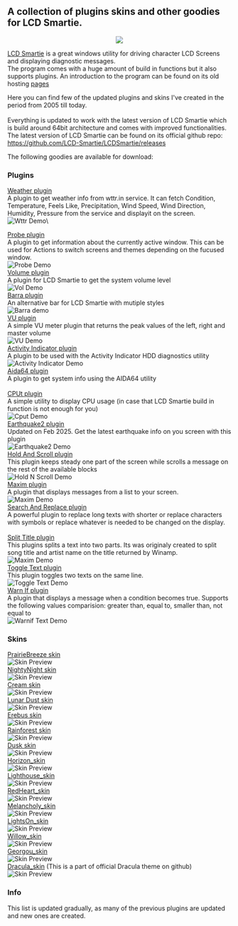 ## A collection of plugins skins and other goodies for LCD Smartie.

<p align="center">
  <img src="https://github.com/Limbos-goodies-for-LCDSmartie/.github/assets/331155/cc41c3d5-3e67-446b-bc0b-2000f94388e1" />
</p>

[LCD Smartie](https://github.com/stokie-ant/lcdsmartie-laz) is a great windows utility for driving character LCD Screens and displaying diagnostic messages.\
The program comes with a huge amount of build in functions but it also supports plugins. An introduction to the program can be found on its old hosting [pages](https://lcdsmartie.sourceforge.net/) 

Here you can find few of the updated plugins and skins I've created in the period from 2005 till today.\
\
Everything is updated to work with the latest version of LCD Smartie which is build around 64bit architecture and comes with improved functionalities. 
The latest version of LCD Smartie can be found on its official github repo: https://github.com/LCD-Smartie/LCDSmartie/releases

The following goodies are available for download:
### Plugins

[Weather plugin](https://github.com/Limbos-goodies-for-LCDSmartie/wttr_weather_plugin)\
A plugin to get weather info from wttr.in service. It can fetch Condition, Temperature, Feels Like, Precipitation, Wind Speed, Wind Direction, Humidity, Pressure from the service and displayit on the screen.\
![Wttr Demo](https://github.com/user-attachments/assets/114facd1-3148-41d4-bec6-34b00d5d5c93)\

[Probe plugin](https://github.com/Limbos-goodies-for-LCDSmartie/probe)\
A plugin to get information about the currently active window. This can be used for Actions to switch screens and themes depending on the fucused window.\
![Probe Demo](https://github.com/Limbos-goodies-for-LCDSmartie/.github/blob/main/images/gifs/probe.gif?raw=true)
\
[Volume plugin](https://github.com/Limbos-goodies-for-LCDSmartie/vol)\
A plugin for LCD Smartie to get the system volume level\
![Vol Demo](https://github.com/Limbos-goodies-for-LCDSmartie/.github/blob/main/images/gifs/vol.gif?raw=true)
\
[Barra plugin](https://github.com/Limbos-goodies-for-LCDSmartie/barra)\
An alternative bar for LCD Smartie with mutiple styles\
![Barra demo](https://github.com/Limbos-goodies-for-LCDSmartie/.github/blob/main/images/gifs/barra.gif)
\
[VU plugin](https://github.com/Limbos-goodies-for-LCDSmartie/vu)\
A simple VU meter plugin that returns the peak values of the left, right and master volume\
![VU Demo](https://github.com/Limbos-goodies-for-LCDSmartie/.github/blob/main/images/gifs/vu.gif)
\
[Activity Indicator plugin](https://github.com/Limbos-goodies-for-LCDSmartie/Activity_Indicator_plugin)\
A plugin to be used with the Activity Indicator HDD diagnostics utility\
![Activity Indicator Demo](https://github.com/Limbos-goodies-for-LCDSmartie/.github/blob/main/images/gifs/activityindicator.gif?raw=true)
\
[Aida64 plugin](https://github.com/Limbos-goodies-for-LCDSmartie/Aida64_plugin)\
A plugin to get system info using the AIDA64 utility\
\
[CPUt plugin](https://github.com/Limbos-goodies-for-LCDSmartie/CPUt_plugin)\
A simple utility to display CPU usage (in case that LCD Smartie build in function is not enough for you)\
![Cput Demo](https://github.com/Limbos-goodies-for-LCDSmartie/.github/blob/main/images/gifs/cput.gif?raw=true)
\
[Earthquake2 plugin](https://github.com/Limbos-goodies-for-LCDSmartie/Earthquake2_plugin)\
Updated on Feb 2025. Get the latest earthquake info on you screen with this plugin\
![Earthquake2 Demo](https://github.com/Limbos-goodies-for-LCDSmartie/.github/blob/main/images/gifs/earth.gif?raw=true)
\
[Hold And Scroll plugin](https://github.com/Limbos-goodies-for-LCDSmartie/Hold_And_Scroll_plugin)\
This plugin keeps steady one part of the screen while scrolls a message on the rest of the available blocks\
![Hold N Scroll Demo](https://github.com/Limbos-goodies-for-LCDSmartie/.github/blob/main/images/gifs/holdnscroll.gif?raw=true)
\
[Maxim plugin](https://github.com/Limbos-goodies-for-LCDSmartie/Maxim_plugin)\
A plugin that displays messages from a list to your screen.\
![Maxim Demo](https://github.com/Limbos-goodies-for-LCDSmartie/.github/blob/main/images/gifs/maxim.gif?raw=true)
\
[Search And Replace plugin](https://github.com/Limbos-goodies-for-LCDSmartie/Search_And_Replace_plugin)\
A powerful plugin to replace long texts with shorter or replace characters with symbols or replace whatever is needed to be changed on the display.\
\
[Split Title plugin](https://github.com/Limbos-goodies-for-LCDSmartie/Split_Title_plugin)\
This plugins splits a text into two parts. Its was originaly created to split song title and artist name on the title returned by Winamp.\
![Maxim Demo](https://github.com/Limbos-goodies-for-LCDSmartie/.github/blob/main/images/gifs/splititle.gif?raw=true)
\
[Toggle Text plugin](https://github.com/Limbos-goodies-for-LCDSmartie/Toggle_Text_plugin)\
This plugin toggles two texts on the same line.\
![Toggle Text Demo](https://github.com/Limbos-goodies-for-LCDSmartie/.github/blob/main/images/gifs/toggle.gif?raw=true)
\
[Warn If plugin](https://github.com/Limbos-goodies-for-LCDSmartie/Warn_If_plugin)\
A plugin that displays a message when a condition becomes true. Supports the following values comparision: greater than, equal to, smaller than, not equal to<br>
![Warnif Text Demo](https://github.com/Limbos-goodies-for-LCDSmartie/.github/blob/main/images/gifs/warnif.gif?raw=true)

### Skins
[PrairieBreeze skin](https://github.com/Limbos-goodies-for-LCDSmartie/PrairieBreeze)\
![Skin Preview](https://github.com/Limbos-goodies-for-LCDSmartie/.github/blob/main/images/pngs/PrairieBreeze.png?raw=true)\
[NightyNight skin](https://github.com/Limbos-goodies-for-LCDSmartie/NightyNight)\
![Skin Preview](https://github.com/Limbos-goodies-for-LCDSmartie/.github/blob/main/images/pngs/NightyNight.png?raw=true)\
[Cream skin](https://github.com/Limbos-goodies-for-LCDSmartie/Cream_Skin)\
![Skin Preview](https://github.com/Limbos-goodies-for-LCDSmartie/.github/blob/main/images/pngs/Cream.png?raw=true)\
[Lunar Dust skin](https://github.com/Limbos-goodies-for-LCDSmartie/LunarDust_Skin)\
![Skin Preview](https://github.com/Limbos-goodies-for-LCDSmartie/.github/blob/main/images/pngs/LunarDust.png?raw=true)\
[Erebus skin](https://github.com/Limbos-goodies-for-LCDSmartie/Erebus_Skin)\
![Skin Preview](https://github.com/Limbos-goodies-for-LCDSmartie/.github/blob/main/images/pngs/Erebus.png?raw=true)\
[Rainforest skin](https://github.com/Limbos-goodies-for-LCDSmartie/RainForest_Skin)\
![Skin Preview](https://github.com/Limbos-goodies-for-LCDSmartie/.github/blob/main/images/pngs/RainForest.png?raw=true)\
[Dusk skin](https://github.com/Limbos-goodies-for-LCDSmartie/Dusk_Skin)\
![Skin Preview](https://github.com/Limbos-goodies-for-LCDSmartie/.github/blob/main/images/pngs/Dusk.png?raw=true)\
[Horizon_skin](https://github.com/Limbos-goodies-for-LCDSmartie/Horizon_Skin)\
![Skin Preview](https://github.com/Limbos-goodies-for-LCDSmartie/.github/blob/main/images/pngs/Horizon.png?raw=true)\
[Lighthouse_skin](https://github.com/Limbos-goodies-for-LCDSmartie/Lighthouse_Skin)\
![Skin Preview](https://github.com/Limbos-goodies-for-LCDSmartie/.github/blob/main/images/pngs/LightHouse.png?raw=true)\
[RedHeart_skin](https://github.com/Limbos-goodies-for-LCDSmartie/RedHeart_Skin)\
![Skin Preview](https://github.com/Limbos-goodies-for-LCDSmartie/.github/blob/main/images/pngs/RedHeart.png?raw=true)\
[Melancholy_skin](https://github.com/Limbos-goodies-for-LCDSmartie/Melancholy_Skin)\
![Skin Preview](https://github.com/Limbos-goodies-for-LCDSmartie/.github/blob/main/images/pngs/Melancholy.png?raw=true)\
[LightsOn_skin](https://github.com/Limbos-goodies-for-LCDSmartie/LightsOn_Skin)\
![Skin Preview](https://github.com/Limbos-goodies-for-LCDSmartie/.github/blob/main/images/pngs/LightsOn.png?raw=true)\
[Willow_skin](https://github.com/Limbos-goodies-for-LCDSmartie/Willow_Skin)\
![Skin Preview](https://github.com/Limbos-goodies-for-LCDSmartie/.github/blob/main/images/pngs/Willow.png?raw=true)\
[Georgou_skin](https://github.com/Limbos-goodies-for-LCDSmartie/Georgou_Skin)\
![Skin Preview](https://github.com/Limbos-goodies-for-LCDSmartie/.github/blob/main/images/pngs/Georgou.png?raw=true)\
[Dracula_skin](https://github.com/limbo666/Dracula_for_LCD_Smartie) (This is a part of official Dracula theme on github)\
![Skin Preview](https://github.com/Limbos-goodies-for-LCDSmartie/.github/blob/main/images/pngs/Dracula.png?raw=true)


### Info

This list is updated gradually, as many of the previous plugins are updated and new ones are created.

 
 



